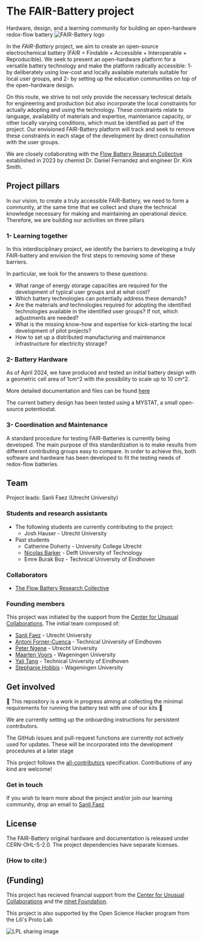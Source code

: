 # The FAIR-Battery project

Hardware, design, and a learning community for building an open-hardware redox-flow battery 
![FAIR-Battery logo](https://github.com/SanliFaez/FAIR-Battery/blob/main/docs/_static/fair-battery_logo.png)

In the _FAIR-Battery_ project, we aim to create an open-source electrochemical battery (FAIR = Findable + Accessible + Interoperable + Reproducible).
We seek to present an open-hardware platform for a versatile battery technology and make the platform radically accessible:
1- by deliberately using low-cost and locally available materials suitable for local user groups, and
2- by setting up the education communities on top of the open-hardware design.

On this route, we strive to not only provide the necessary technical details for engineering and production but also incorporate the local constraints for actually adopting and using the technology.
These constraints relate to language, availability of materials and expertise, maintenance capacity, or other locally varying conditions, which must be identified as part of the project.
Our envisioned FAIR-Battery platform will track and seek to remove these constraints in each stage of the development by direct consultation with the user groups.

We are closely collaborating with the [Flow Battery Research Collective](https://fbrc.dev/about.html) established in 2023 by chemist Dr. Daniel Fernandez and engineer Dr. Kirk Smith.


## Project pillars

In our vision, to create a truly accessible FAIR-Battery, we need to form a community, at the same time that we collect and share the technical knowledge necessary for making and maintaining an operational device.
Therefore, we are building our activities on three pillars

### 1- Learning together

In this interdisciplinary project, we identify the barriers to developing a truly FAIR-battery and envision the first steps to removing some of these barriers.

In particular, we look for the answers to these questions:
- What range of energy storage capacities are required for the development of typical user groups and at what cost?
- Which battery technologies can potentially address these demands?
- Are the materials and technologies required for adopting the identified technologies available in the identified user groups? If not, which adjustments are needed?
- What is the missing know-how and expertise for kick-starting the local development of pilot projects?
- How to set up a distributed manufacturing and maintenance infrastructure for electricity storage?

### 2- Battery Hardware

As of April 2024, we have produced and tested an initial battery design with a geometric cell area of 1cm^2 with the possibility to scale up to 10 cm^2.

More detailed documentation and files can be found [here](https//codeberg.org/FBRC/RFB-dev-kit)

The current battery design has been tested using a MYSTAT, a small open-source potentiostat. 

### 3- Coordination and Maintenance

A standard procedure for testing FAIR-Batteries is currently being developed. 
The main purpose of this standardization is to make
results from different contributing groups easy to compare. 
In order to achieve this, both software and hardware has been developed to fit the testing needs of redox-flow batteries.


## Team
Project leads: Sanli Faez (Utrecht University)

### Students and research assistants

+ The following students are currently contributing to the project:
	- Josh Hauser - Utrecht University
+ Past students
	- Catherine Doherty - University College Utrecht
	- [Nicolas Barker](https://github.com/Cinbarker) - Delft University of Technology
	- Emre Burak Boz - Technical University of Eindhoven

### Collaborators
- [The Flow Battery Research Collective](https://opencollective.com/fbrc)

### Founding members
This project was initiated by the support from the [Center for Unusual Collaborations](https://www.unusualcollaborations.com/). The initial team composed of:

- [Sanli Faez](sanlifaez.github.io/) - Utrecht University
- [Antoni Forner-Cuenca](https://www.fornercuencaresearch.com/) - Technical University of Eindhoven
- [Peter Ngene](https://www.uu.nl/staff/PNgene) - Utrecht University
- [Maarten Voors](https://www.wur.nl/nl/Personen/Maarten-dr.ir.-MJ-Maarten-Voors.htm) - Wageningen University
- [Yali Tang](https://www.tue.nl/en/research/researchers/yali-tang/) - Technical University of Eindhoven
- [Stephanie Hobbis](https://stephaniehobbis.com/) - Wageningen University


## Get involved

:construction: This repository is a work in progress aiming at collecting the minimal requirements for running the battery test with one of our kits :construction:

We are currently setting up the onboarding instructions for persistent contributors.

The GitHub issues and pull-request functions are currently _not_ actively used for updates.
These will be incorporated into the development procedures at a later stage

This project follows the [all-contributors](https://github.com/all-contributors/all-contributors) specification.
Contributions of any kind are welcome!

### Get in touch

If you wish to learn more about the project and/or join our learning community, drop an email to [Sanli Faez](mailto:s.faez@uu.nl)

## License

The FAIR-Battery original hardware and documentation is released under CERN-OHL-S-2.0.
The project dependencies have separate licenses.

### (How to cite:)

## (Funding)

This project has recieved financial support from the [Center for Unusual Collaborations](https://www.unusualcollaborations.com/) and the [nlnet Foundation](https://nlnet.nl/project/RedoxFlowBattery/).

This project is also supported by the Open Science Hacker program from the Lili's Proto Lab

![LPL sharing image](./Docs/Images/lpl_sharing.jpg)

